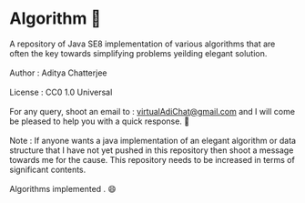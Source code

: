 # Algorithm :ghost: <br>
A repository of Java SE8 implementation of various algorithms that are often the key towards simplifying problems yeilding elegant solution.<br><br>
Author : Aditya Chatterjee<br><br>
License : CC0 1.0 Universal<br><br>
For any query, shoot an email to : virtualAdiChat@gmail.com and I will come be pleased to help you with a quick response. :tea: <br><br>
Note : If anyone wants a java implementation of an elegant algorithm or data structure that I have not yet pushed in this repository then shoot a message towards me for the cause. This repository needs to be increased in terms of significant contents.<br><br>
Algorithms implemented . :smile: 

